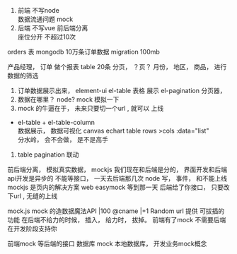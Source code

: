 1. 前端  不写node   
  数据流通问题
  mock 
2. 后端  不写vue 
前后端分离  
座位分开 不超过10次  

orders 表  mongodb  10万条订单数据
migration  100mb 

产品经理， 订单 做个报表 
table  20条 分页，  ？页？
月份， 地区， 商品， 进行数据的筛选 

1. 订单数据展示出来， element-ui 
el-table 表格  展示
el-pagination  分页器， 
2. 数据在哪里？ node? mock 模拟一下
3. mock 的牛逼在于， 未来只要切一个url , 就可以
上线


-  el-table + el-table-column  
  数据展示， 数据可视化 canvas echart 
  table  rows >cols
  :data="list"  
  分水岭， 会不会做， 是不是高手
  1.  table  pagination 联动
  <!-- 数据的   ajax page   list 动起来了
    -->
  前后端分离，
  模拟真实数据， mockjs 
  我们现在和后端是分的， 界面开发和后端api开发是异步的
  不能等接口， 一天去后端那几次
  node 写， 事件， 和不能上线 
  mockjs 是页内的解决方案   web easymock 
  等到那一天 后端给了你接口， 只要改下url , 无缝的上线

mock.js 
mock 的造数据魔法API   |100
@cname |+1 Random 
url  提供 
可拔插的功能 在后端不给力的时候， 插入，
给力时， 拔掉。 
前端有了mock  不需要后端在开发阶段支持你

前端mock  等后端的接口
数据库  mock  本地数据库， 
开发业务mock概念